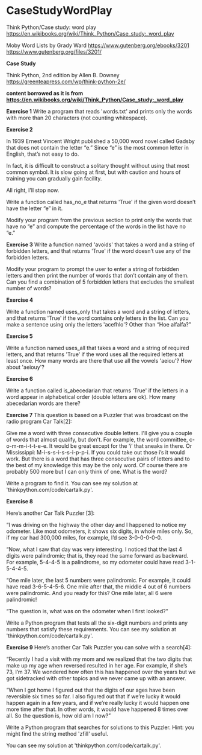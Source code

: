 # CaseStudyWordPlay
Think Python/Case study: word play
https://en.wikibooks.org/wiki/Think_Python/Case_study:_word_play

Moby Word Lists by Grady Ward
https://www.gutenberg.org/ebooks/3201
https://www.gutenberg.org/files/3201/


**Case Study**

Think Python, 2nd edition by Allen B. Downey
https://greenteapress.com/wp/think-python-2e/

**content borrowed as it is from https://en.wikibooks.org/wiki/Think_Python/Case_study:_word_play**

**Exercise 1**
Write a program that reads 'words.txt' and prints only the words with more than 20 characters (not counting whitespace).

**Exercise 2**

In 1939 Ernest Vincent Wright published a 50,000 word novel called Gadsby that does not contain the letter “e.” Since “e” is the most common letter in English, that’s not easy to do.

In fact, it is difficult to construct a solitary thought without using that most common symbol. It is slow going at first, but with caution and hours of training you can gradually gain facility.

All right, I’ll stop now.

Write a function called has_no_e that returns 'True' if the given word doesn’t have the letter “e” in it.

Modify your program from the previous section to print only the words that have no “e” and compute the percentage of the words in the list have no “e.”

**Exercise 3**
Write a function named 'avoids' that takes a word and a string of forbidden letters, and that returns 'True' if the word doesn’t use any of the forbidden letters.

Modify your program to prompt the user to enter a string of forbidden letters and then print the number of words that don’t contain any of them. Can you find a combination of 5 forbidden letters that excludes the smallest number of words?

**Exercise 4** 

Write a function named uses_only that takes a word and a string of letters, and that returns 'True' if the word contains only letters in the list. Can you make a sentence using only the letters 'acefhlo'? Other than “Hoe alfalfa?”

**Exercise 5**

Write a function named uses_all that takes a word and a string of required letters, and that returns 'True' if the word uses all the required letters at least once. How many words are there that use all the vowels 'aeiou'? How about 'aeiouy'?

**Exercise 6**

Write a function called is_abecedarian that returns 'True' if the letters in a word appear in alphabetical order (double letters are ok). How many abecedarian words are there?

**Exercise 7**
This question is based on a Puzzler that was broadcast on the radio program Car Talk[2]:

Give me a word with three consecutive double letters. I'll give you a couple of words that almost qualify, but don't. For example, the word committee, c-o-m-m-i-t-t-e-e. It would be great except for the ‘i’ that sneaks in there. Or Mississippi: M-i-s-s-i-s-s-i-p-p-i. If you could take out those i’s it would work. But there is a word that has three consecutive pairs of letters and to the best of my knowledge this may be the only word. Of course there are probably 500 more but I can only think of one. What is the word?

Write a program to find it. You can see my solution at 'thinkpython.com/code/cartalk.py'.

**Exercise 8**

Here’s another Car Talk Puzzler [3]:

“I was driving on the highway the other day and I happened to notice my odometer. Like most odometers, it shows six digits, in whole miles only. So, if my car had 300,000 miles, for example, I’d see 3-0-0-0-0-0.

“Now, what I saw that day was very interesting. I noticed that the last 4 digits were palindromic; that is, they read the same forward as backward. For example, 5-4-4-5 is a palindrome, so my odometer could have read 3-1-5-4-4-5.

“One mile later, the last 5 numbers were palindromic. For example, it could have read 3-6-5-4-5-6. One mile after that, the middle 4 out of 6 numbers were palindromic. And you ready for this? One mile later, all 6 were palindromic!

“The question is, what was on the odometer when I first looked?”

Write a Python program that tests all the six-digit numbers and prints any numbers that satisfy these requirements. You can see my solution at 'thinkpython.com/code/cartalk.py'.

**Exercise 9**
Here’s another Car Talk Puzzler you can solve with a search[4]:

“Recently I had a visit with my mom and we realized that the two digits that make up my age when reversed resulted in her age. For example, if she’s 73, I’m 37. We wondered how often this has happened over the years but we got sidetracked with other topics and we never came up with an answer.

“When I got home I figured out that the digits of our ages have been reversible six times so far. I also figured out that if we’re lucky it would happen again in a few years, and if we’re really lucky it would happen one more time after that. In other words, it would have happened 8 times over all. So the question is, how old am I now?”

Write a Python program that searches for solutions to this Puzzler. Hint: you might find the string method 'zfill' useful.

You can see my solution at 'thinkpython.com/code/cartalk.py'.
